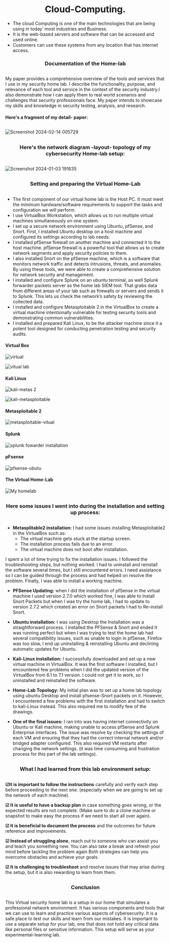 <h1 align="center">Cloud-Computing.</h1>

+ The cloud Computing is one of the main technologies that are being using in today’ most industries and Business.
+ It is   the web-based servers and software that can be accessed and used online. 
+ Customers  can use these systems from any location that has internet access.



###
<h3 align="center">Documentation of the Home-lab

 
 ##
 My paper provides a comprehensive overview of the tools and services that I use in my security home lab. I describe the functionality, purpose, and relevance of each tool and service in the context of the security industry.I also demonstrate how I can apply them to real world scenarios and challenges that security professionals face. My paper intends to showcase my skills and knowledge in security testing, analysis, and research.

#### Here's a fragment of my detail- paper:
##

![Screenshot 2024-02-14 005729](https://github.com/luzritacco/Cybersecurity-Home-Lab/assets/151267325/011388ef-0c84-47f1-a19e-cddeee69a776)


##
<h3 align="center"> Here's the network diagram -layout- topology of my cybersecurity Home-lab setup:

 
 ##

![Screenshot 2024-01-03 191635](https://github.com/luzritacco/Cybersecurity-Home-Lab/assets/151267325/0022d569-361b-457e-8f87-cc7ddd4f88e6)

##
<h3 align="center"> Setting and preparing the Virtual Home-Lab


 ##
+ The first component of our virtual home lab is the Host PC. It must meet the minimum hardware/software requirements to support the tasks and configuration we will perform.
+ I use VirtualBox Workstation, which allows us to run multiple virtual machines simultaneously on one system.
+ I set up a secure network environment using Ubuntu, pfSense, and Snort. First, I installed Ubuntu desktop on a host machine and configured its settings according to lab needs.
+ I installed pfSense firewall on another machine and connected it to the host machine. pfSense firewall is a powerful tool that allows us to create network  segments and apply security policies to them.
+ I also installed Snort on the pfSense machine, which is a software that monitors network traffic and detects intrusions, threats, and anomalies. By using these tools, we were able to create a comprehensive solution for network security and management.
+ I installed and configure Splunk on an ubuntu terminal, as well Splunk forwarder packets server as the home lab SIEM tool. That grabs data from different areas  of your lab such as firewalls or servers and sends it to Splunk. This lets us check the network’s safety by reviewing the collected data.
+ I installed and configure Metasploitable 2 in the VirtualBox to create   a virtual machine intentionally vulnerable for testing security tools and demonstrating common vulnerabilities.
+ I installed and  prepared Kali Linux, to be the attacker machine since it a potent tool designed for conducting penetration testing and security audits.

#### Virtual Box
![virtual](https://github.com/luzritacco/Cybersecurity-Home-Lab/assets/151267325/6aff4d11-5782-4649-a436-336cadb0c21a)

![vitual lab](https://github.com/luzritacco/Cybersecurity-Home-Lab/assets/151267325/4fb33b0d-400c-4d5a-8995-cc2ed65ec714)



#### Kali Linux
![kali-metas 2](https://github.com/luzritacco/Cybersecurity-Home-Lab/assets/151267325/dad5014c-3f4c-40b1-99ad-b3467a32c111)

![kali-metasploitable](https://github.com/luzritacco/Cybersecurity-Home-Lab/assets/151267325/6c75bcfb-52a3-4204-8712-83a9d9132813)

#### Metasploitable 2
![metasploitable-vitual](https://github.com/luzritacco/Cybersecurity-Home-Lab/assets/151267325/60bb7994-84dd-49a1-be0d-54121d8eb728)


#### Splunk

![splunk fowarder installation](https://github.com/luzritacco/Cybersecurity-Home-Lab/assets/151267325/95db411c-f7cc-4338-96d2-bb3ebc4e5ea0)

#### pFsense

![pfsense-ubutu](https://github.com/luzritacco/Cybersecurity-Home-Lab/assets/151267325/67c6a95c-97a7-45d3-b564-5739e2268221)

#### The Virtual Home-Lab

![My homelab](https://github.com/luzritacco/Cybersecurity-Home-Lab/assets/151267325/bf8237b2-fe49-4324-8b1e-58d19472b189)


##

<h3 align="center"> Here some issues I went into during the installation and setting up process:

##
+ **Metasplitable2 installation:** I had some issues installing Metasploitable2 in the VirtualBox such as:
  + The virtual machine gets stuck at the startup screen.
  + The installation process fails due to an error.
  + The virtual machine does not boot after installation.
    
I spent a lot of time trying to fix the installation issues. I followed the troubleshooting steps, but nothing worked. I had to uninstall and reinstall the software several times, but I still encountered errors. I need assistance so I can be guided through the process and had helped on resolve the problem. Finally, I was able to install a working machine.

+ **PFSense Updating:** when I did the installation of pfSense in the virtual machine I used version 2.7.0 which worked fine, I was able to Install Snort Packets but when I was try the home lab, I had to update to version 2.7.2 which created an error on Snort packets I had to Re-install Snort.

+ **Ubuntu installation:** I was using Desktop the Installation was a straightforward process. I installed the PFSense & Snort and ended It was running perfect but when I was trying to test the home lab had several compatibility issues, such as unable to login in pfSense, Firefox was too slow, I end up uninstalling & reinstalling Ubuntu and declining automatic updates for Ubuntu. 


+ **Kali-Linux installation:** I successfully downloaded and set up a new virtual machine in VirtualBox. It was the first software I installed, but I encountered few problems when I did the updated version of the VirtualBox from 6.1 to 7.1 version. I could not get it to work, so I uninstalled and reinstalled the software.

+ **Home-Lab Topology:** My initial plan was to set up a home lab topology using ubuntu Desktop and install pfsense-Snort packets on it. However, I encountered a few problems with the first installation and had to switch to kali-Linux instead. This also required me to modify few of the drawings.
  
+ **One of the final issues:** I ran into was having internet connectivity on Ubuntu or Kali machine, making unable to access pfSense and Splunk Enterprise interfaces. The issue was resolve by checking the settings of each VM and ensuring that they had the correct internal network and/or bridged adapter configured. This also required VM restarts after changing the network settings. (it was time consuming and frustration process for this part of the lab settings).

##
<h3 align="center"> What I had learned from this lab environment setup:

##
**☑It is important to follow the instructions** carefully and verify each step before proceeding to the next one. (especially when we are going to set up the network of each machine).

**☑ It is useful to have a backup plan** in case something goes wrong, or the expected results are not complete. (Make sure to do a clone machine or snapshot to make easy the process if       we need to start all over again).

**☑ It is beneficial to document the process** and the outcomes for future reference and improvements.

**☑ Instead of struggling alone**, reach out to someone who can assist you and teach you something new. You can also take a break and refresh your mind before tackling the problem again       Both strategies can help you overcome obstacles and achieve your goals.

**☑ It is challenging to troubleshoot** and resolve issues that may arise during the setup, but it is also rewarding to learn from them.

##
<h3 align="center"> Conclusion

 
 ##

This Virtual security home lab is a setup in our home that simulates a professional network environment. It has various components and tools that we can use to learn and practice various aspects of cybersecurity. It is a safe place to test our skills and learn from our mistakes. It is important to use a separate setup for your lab, one that does not hold any critical data like personal files or sensitive information. This setup will serve as your experimental-learning lab.
